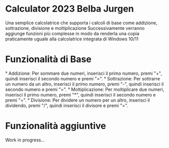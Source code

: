 ﻿# Calculator 2023 Belba Jurgen 

Una semplice calcolatrice che supporta i calcoli di base come addizione, sottrazione, divisione e moltiplicazione
Successivamente verranno aggiunge funzioni più complesse in modo da renderla una copia praticamente uguale alla calcolatrice integrata di Windows 10/11

# Funzionalità di Base
° Addizione: Per sommare due numeri, inserisci il primo numero, premi "+", quindi inserisci il secondo numero e premi "=".
° Sottrazione: Per sottrarre un numero da un altro, inserisci il primo numero, premi "-", quindi inserisci il secondo numero e premi "=".
° Moltiplicazione: Per moltiplicare due numeri, inserisci il primo numero, premi "*", quindi inserisci il secondo numero e premi "=".
° Divisione: Per dividere un numero per un altro, inserisci il dividendo, premi "/", quindi inserisci il divisore e premi "=".

# Funzionalità aggiuntive
Work in progress...